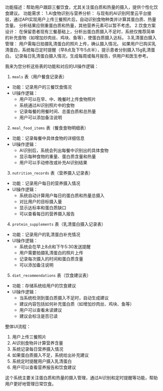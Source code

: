功能描述：帮助用户跟踪三餐饮食，尤其关注蛋白质和热量的摄入，提供个性化饮食建议。
功能需求：
1.AI食物识别与营养分析：
与现有的AI识别阿里云平台接驳，通过API实现用户上传三餐照片后，自动识别食物种类并计算其蛋白质、热量含量。
分析结果应侧重蛋白质和热量，其他营养元素可以暂不考虑。
2.饮食方案设计：
在保留患者现有三餐基础上，分析出蛋白质摄入不足时，系统仅推荐简单的补充食物（如增加炒肉丝、鸡块、鱼等），使蛋白质摄入达标。
3.乳清蛋白摄入管理：
用户需每日拍摄乳清蛋白的照片上传，确认摄入情况。
如果用户已购买乳清蛋白，系统每日定时提醒（早8点及下午5点半），提示患者分别摄入15g乳清蛋白。
记录每日乳清蛋白摄入情况，生成每周或每月报告，供用户和医生参考。


我来为您分析这些表的功能和对应的UI操作逻辑：

1. `meals` 表（用户餐食记录表）
- 功能：记录用户的三餐饮食情况
- UI操作逻辑：
  - 用户可以在早、中、晚餐时上传食物照片
  - 系统通过AI识别照片中的食物
  - 记录每餐的用餐时间、总蛋白质和总热量
  - 用户可以添加备注说明

2. `meal_food_items` 表（餐食食物明细表）
- 功能：记录每餐中具体食物的详细信息
- UI操作逻辑：
  - AI识别后，系统会列出每餐中识别出的具体食物
  - 显示每种食物的重量、蛋白质含量和热量
  - 用户可以手动修改或补充AI识别结果

3. `nutrition_records` 表（营养摄入记录表）
- 功能：记录用户每日的营养摄入情况
- UI操作逻辑：
  - 系统自动计算用户每日的蛋白质和热量总摄入
  - 对比用户的目标摄入量
  - 显示达标率和蛋白质缺口
  - 可以查看每日的营养摄入报告

4. `protein_supplements` 表（乳清蛋白摄入记录表）
- 功能：记录用户的乳清蛋白补充情况
- UI操作逻辑：
  - 系统会在早上8点和下午5:30发送提醒
  - 用户需要拍摄乳清蛋白的照片上传
  - 记录每次摄入的时间和蛋白质含量
  - 可以添加备注说明

5. `diet_recommendations` 表（饮食建议表）
- 功能：存储系统给用户的饮食建议
- UI操作逻辑：
  - 当系统检测到蛋白质摄入不足时，自动生成建议
  - 建议内容包括如何补充蛋白质（如增加炒肉丝、鸡块、鱼等）
  - 用户可以查看未读建议
  - 建议会标注是否已读

整体UI流程：
1. 用户上传三餐照片
2. AI识别食物并计算营养含量
3. 系统记录每日营养摄入情况
4. 如果蛋白质摄入不足，系统给出补充建议
5. 系统定时提醒用户摄入乳清蛋白
6. 用户可以查看营养报告和饮食建议

这个系统主要关注蛋白质和热量的摄入管理，通过AI识别和定时提醒等功能，帮助用户更好地管理日常饮食。
